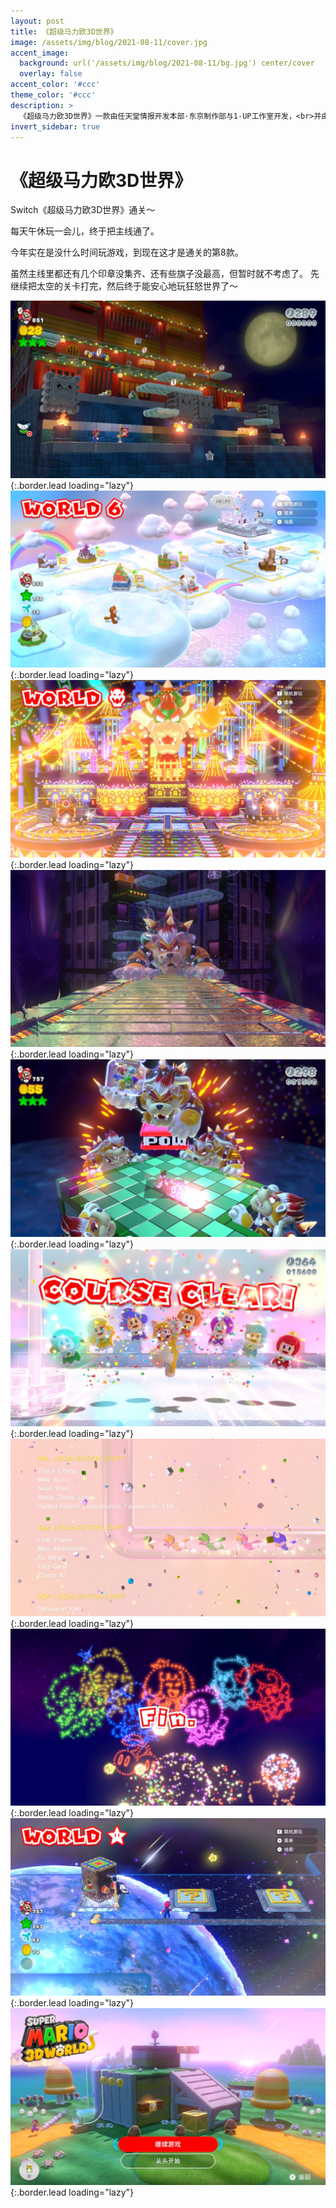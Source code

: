 ```yaml
---
layout: post
title: 《超级马力欧3D世界》
image: /assets/img/blog/2021-08-11/cover.jpg
accent_image: 
  background: url('/assets/img/blog/2021-08-11/bg.jpg') center/cover
  overlay: false
accent_color: '#ccc'
theme_color: '#ccc'
description: >
  《超级马力欧3D世界》一款由任天堂情报开发本部·东京制作部与1-UP工作室开发，<br>并由任天堂发行在Wii U平台的超级马力欧系列平台游戏3D动作游戏。<br>本作是《超级马力欧》系列第六部立体平台类型游戏，也是2011年在任天堂3DS平台上发行的《超级马力欧3D大陆》的续作。
invert_sidebar: true
---
```


# 《超级马力欧3D世界》

Switch《超级马力欧3D世界》通关～

每天午休玩一会儿，终于把主线通了。

今年实在是没什么时间玩游戏，到现在这才是通关的第8款。

虽然主线里都还有几个印章没集齐、还有些旗子没最高，但暂时就不考虑了。
先继续把太空的关卡打完，然后终于能安心地玩狂怒世界了～


![](/assets/img/blog/2021-08-11/2021080412375600_s.jpg){:.border.lead loading="lazy"}
![](/assets/img/blog/2021-08-11/2021080413242400_s.jpg){:.border.lead loading="lazy"}
![](/assets/img/blog/2021-08-11/2021081014094000_s.jpg){:.border.lead loading="lazy"}
![](/assets/img/blog/2021-08-11/2021081113164400_s.jpg){:.border.lead loading="lazy"}
![](/assets/img/blog/2021-08-11/2021081113305600_s.jpg){:.border.lead loading="lazy"}
![](/assets/img/blog/2021-08-11/2021081113322600_s.jpg){:.border.lead loading="lazy"}
![](/assets/img/blog/2021-08-11/2021081113340800_s.jpg){:.border.lead loading="lazy"}
![](/assets/img/blog/2021-08-11/2021081113345000_s.jpg){:.border.lead loading="lazy"}
![](/assets/img/blog/2021-08-11/2021081113572500_s.jpg){:.border.lead loading="lazy"}
![](/assets/img/blog/2021-08-11/2021081114003100_s.jpg){:.border.lead loading="lazy"}


